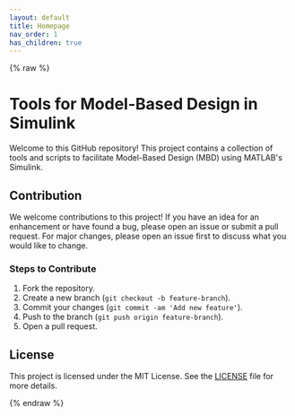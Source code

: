 ```yaml
---
layout: default
title: Homepage
nav_order: 1
has_children: true
---
```

{% raw %}
# Tools for Model-Based Design in Simulink

Welcome to this GitHub repository! This project contains a collection of tools and scripts to facilitate Model-Based Design (MBD) using MATLAB's Simulink.

## Contribution

We welcome contributions to this project! If you have an idea for an enhancement or have found a bug, please open an issue or submit a pull request. For major changes, please open an issue first to discuss what you would like to change.

### Steps to Contribute

1. Fork the repository.
2. Create a new branch (`git checkout -b feature-branch`).
3. Commit your changes (`git commit -am 'Add new feature'`).
4. Push to the branch (`git push origin feature-branch`).
5. Open a pull request.

## License

This project is licensed under the MIT License. See the [LICENSE](LICENSE) file for more details.

{% endraw %}